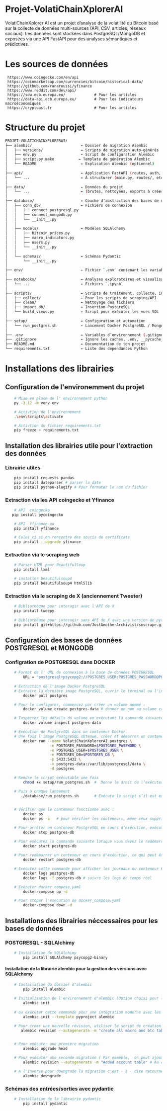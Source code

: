 # Projet-VolatiChainXplorerAI
VolatiChainXplorer AI est un projet d’analyse de la volatilité du Bitcoin basé sur la collecte de données multi-sources (API, CSV, articles, réseaux sociaux). Les données sont stockées dans PostgreSQL/MongoDB et exposées via une API FastAPI pour des analyses sémantiques et prédictives.

# Les sources de données
     https://www.coingecko.com/en/api
     https://coinmarketcap.com/currencies/bitcoin/historical-data/
     https://github.com/ranaroussi/yfinance
     https://www.reddit.com/dev/api/
     https://sdw.ecb.europa.eu/             # Pour les articles
     https://data-api.ecb.europa.eu/        # Pour les indicateurs macroéconomiques
     https://cryptoast.fr                   # Pour les articles


# Structure du projet 
```bash
PROJET-VOLATICHAINXPLORERAI/
├── alembic/                      ← Dossier de migration Alembic
│   ├── versions/                 ← Scripts de migration auto-générés
│   ├── env.py                    ← Script de configuration Alembic
│   ├── script.py.mako           ← Template de génération Alembic
│   └── README                    ← Explication Alembic (optionnel)
│
├── api/                          ← Application FastAPI (routes, auth, endpoints)
│   └── ...                       ← À structurer (main.py, routes/, etc.)
│
├── data/                         ← Données du projet
│   └── ...                       ← (brutes, nettoyées, exports à créer)
│
├── database/                     ← Couche d’abstraction des bases de données
│   ├── conn_db/                  ← Fichiers de connexion
│   │   ├── connect_postgresql.py
│   │   ├── connect_mongodb.py
│   │   └── __init__.py
│   │
│   ├── models/                   ← Modèles SQLAlchemy
│   │   ├── bitcoin_prices.py
│   │   ├── macro_indicators.py
│   │   ├── users.py
│   │   └── __init__.py
│   │
│   └── schemas/                  ← Schémas Pydantic
│       └── __init__.py
│
├── env/                          ← Fichier `.env` contenant les variables d’environnement
│
├── notebooks/                    ← Analyses exploratoires et visualisations
│   └── ...                       ← Fichiers `.ipynb`
│
├── scripts/                      ← Scripts de traitement, collecte, injection
│   ├── collect/                  ← Pour les scripts de scraping/API
│   ├── clean/                    ← Nettoyage des fichiers
│   ├── import_db/                ← Insertion PostgreSQL
│   └── build_views.py            ← Script pour exécuter les vues SQL
│
├── setup/                        ← Configuration et automation
│   └── run_postgres.sh           ← Lancement Docker PostgreSQL / MongoDB
│
├── .env                          ← Variables d’environnement (.gitignored)
├── .gitignore                    ← Ignore les caches, .env, __pycache__, etc.
├── README.md                     ← Documentation de ton projet
└── requirements.txt              ← Liste des dépendances Python


```
# Installations des librairies 
## Configuration de l'environemment du projet
```bash
    # Mise en place de l' environnement python 
    py -3.12 -m venv env

    # Activtion de l'environnement 
    .\env\Scripts\activate

    # Activtion du fichier requirements.txt 
    pip freeze > requirements.txt
``` 
## Installation des librairies utile pour l'extraction des données
### Librairie utiles
```bash
    pip install requests pandas
    pip install dateparser # parser la date
    pip install python-slugify # Pour formater le nom du fichier 
``` 

### Extraction via les API coingecko et Yfinance 
```bash
    # API  coingecko
   pip install pycoingecko

    # API  Yfinance ou 
    pip install yfinance

    # Celui_ci si on rencontre des soucis de certificats  
    pip install --upgrade yfinance

``` 
### Extraction via le scraping web
```bash
    # Parser HTML pour BeautifulSoup 
    pip install lxml

    # installer beautifulsoup4
    pip install beautifulsoup4 html5lib
``` 

### Extraction via le scraping  de X (anciennement Tweeter)
```bash
    # Bibliothèque pour interagir avec l'API de X 
    pip install tweepy
    
    # Bibliothèque pour interagir sans API de X avec une version de python à partir de 3.11 et descandant
    pip install git+https://github.com/JustAnotherArchivist/snscrape.git
```

## Configuration des bases de données POSTGRESQL et MONGODB
### Configration de POSTGRESQL dans DOCKER
```bash
    # Format de l' URL de connexion à la base de données POSTGRESQL
        URL = "postgresql+psycopg2://POSTGRES_USER:POSTGRES_PASSWORD@POSTGRES_HOST:POSTGRES_PORT/POSTGRES_DB"
    
    # Extraction de l'image Docker PostgreSQL
    # Extraire la dernière image PostgreSQL, ouvrir le terminal ou l'invite de commande et exécutez :
        docker pull postgres

    # Pour le configurer, commencez par créer un volume nommé :
        docker volume create postgres-data # donner un nom au volume crée

    # Inspecter les détails du volume en exécutant la commande suivante :
        docker volume inspect postgres-data

    # Exécution de PostgreSQL dans un conteneur Docker
    # Une fois l'image PostgreSQL obtenue, créer et démarrer un conteneur avec une seule commande :
        docker run --name VolatiChainXplorerAI_postgres \
                    -e POSTGRES_PASSWORD=$POSTGRES_PASSWORD \
                    -e POSTGRES_USER=$POSTGRES_USER \
                    -e POSTGRES_DB=$POSTGRES_DB \
                    -p 5433:5432 \
                    -v postgres-data:/var/lib/postgresql/data \
                    -d postgres 

    # Rendre le script exécutable une fois 
        chmod +x setup/run_postgres.sh  #  Donne le droit de l’exécuter

    # Puis à chaque lancement
       ./database/run_postgres.sh       # Exécute le script s’il est exécutable
 

    # Vérifier que le conteneur fonctionne avec :
        docker ps
        docker ps -a   # pour vérifier les conteneurs, même céux supprimé

    # Pour arrêter un conteneur PostgreSQL en cours d’exécution, exécutez la commande suivante :
        docker stop postgres-db

    # Pour exécutez la commande suivante lorsque vous devez le redémarrer :
        docker start postgres-db
    
    # Pour redémarrer un conteneur en cours d'exécution, ce qui peut être utile après avoir modifié certaines configurations, exécutez la commande suivante :
        docker restart postgres-db

    # Exécutez cette commande pour afficher les journaux du conteneur PostgreSQL :
        docker logs postgres-db
        docker logs -f postgres-db # suivre les logs en temps réel

    # Exécuter docker_compose.yaml
        docker-compose up -d

    # Pour stoper l'exécution de docker_compose.yaml
        docker-compose down -d
```
## Installations des librairies néccessaires pour les bases de données
### POSTGRESQL - SQLAlchimy
```bash
    # Installation de SQLAlchimy
        pip install SQLAlchemy psycopg2-binary
```
#### Installation de la librairie alembic pour la gestion des versions avec SQLAlchemy
```bash
    # Installation du dossier d'alembic
        pip install alembic
    
    # Initialisation de l'environnement d'alembic (Option choisi pour le projet)
        alembic init 
        
    # ou exécuter cette commande pour une intégration moderne avec les projets qui suivent la norme PEP 518 (nouveau et plus moderne)
        alembic init --template pyproject alembic

    # Pour creer une nouvelle révision, utiliser le script de création d'une migration de la manière suivante :
       alembic revision --autogenerate -m "create all macro and btc tables"

        
    # Pour exécuter une première migration
        alembic upgrade head

    # Pour exécuter une seconde migration ( Par exemple,  on peut ajouter dans une table déjà créée une nouvelle colonne)
        alembic revision --autogenerate -m "Added account table" # Au cas où

    # A l'inverse pour downgrade la migration c'est - à - dire retourner au debut de la migration
        alembic downgrade 
```
### Schémas des entrées/sorties avec pydantic
```bash
    # Installation de la librairie pydantic
        pip install pydantic
```
